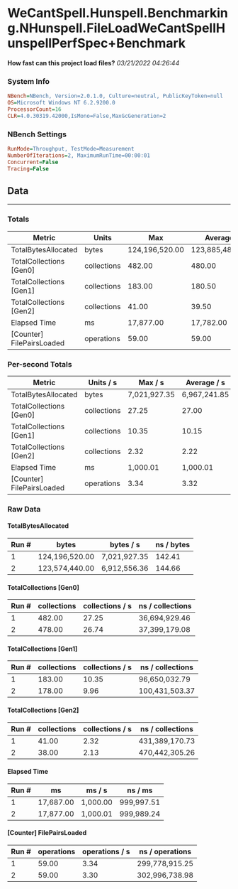 ﻿# WeCantSpell.Hunspell.Benchmarking.NHunspell.FileLoadWeCantSpellHunspellPerfSpec+Benchmark
__How fast can this project load files?__
_03/21/2022 04:26:44_
### System Info
```ini
NBench=NBench, Version=2.0.1.0, Culture=neutral, PublicKeyToken=null
OS=Microsoft Windows NT 6.2.9200.0
ProcessorCount=16
CLR=4.0.30319.42000,IsMono=False,MaxGcGeneration=2
```

### NBench Settings
```ini
RunMode=Throughput, TestMode=Measurement
NumberOfIterations=2, MaximumRunTime=00:00:01
Concurrent=False
Tracing=False
```

## Data
-------------------

### Totals
|          Metric |           Units |             Max |         Average |             Min |          StdDev |
|---------------- |---------------- |---------------- |---------------- |---------------- |---------------- |
|TotalBytesAllocated |           bytes |  124,196,520.00 |  123,885,480.00 |  123,574,440.00 |      439,876.99 |
|TotalCollections [Gen0] |     collections |          482.00 |          480.00 |          478.00 |            2.83 |
|TotalCollections [Gen1] |     collections |          183.00 |          180.50 |          178.00 |            3.54 |
|TotalCollections [Gen2] |     collections |           41.00 |           39.50 |           38.00 |            2.12 |
|    Elapsed Time |              ms |       17,877.00 |       17,782.00 |       17,687.00 |          134.35 |
|[Counter] FilePairsLoaded |      operations |           59.00 |           59.00 |           59.00 |            0.00 |

### Per-second Totals
|          Metric |       Units / s |         Max / s |     Average / s |         Min / s |      StdDev / s |
|---------------- |---------------- |---------------- |---------------- |---------------- |---------------- |
|TotalBytesAllocated |           bytes |    7,021,927.35 |    6,967,241.85 |    6,912,556.36 |       77,336.97 |
|TotalCollections [Gen0] |     collections |           27.25 |           27.00 |           26.74 |            0.36 |
|TotalCollections [Gen1] |     collections |           10.35 |           10.15 |            9.96 |            0.28 |
|TotalCollections [Gen2] |     collections |            2.32 |            2.22 |            2.13 |            0.14 |
|    Elapsed Time |              ms |        1,000.01 |        1,000.01 |        1,000.00 |            0.01 |
|[Counter] FilePairsLoaded |      operations |            3.34 |            3.32 |            3.30 |            0.03 |

### Raw Data
#### TotalBytesAllocated
|           Run # |           bytes |       bytes / s |      ns / bytes |
|---------------- |---------------- |---------------- |---------------- |
|               1 |  124,196,520.00 |    7,021,927.35 |          142.41 |
|               2 |  123,574,440.00 |    6,912,556.36 |          144.66 |

#### TotalCollections [Gen0]
|           Run # |     collections | collections / s |ns / collections |
|---------------- |---------------- |---------------- |---------------- |
|               1 |          482.00 |           27.25 |   36,694,929.46 |
|               2 |          478.00 |           26.74 |   37,399,179.08 |

#### TotalCollections [Gen1]
|           Run # |     collections | collections / s |ns / collections |
|---------------- |---------------- |---------------- |---------------- |
|               1 |          183.00 |           10.35 |   96,650,032.79 |
|               2 |          178.00 |            9.96 |  100,431,503.37 |

#### TotalCollections [Gen2]
|           Run # |     collections | collections / s |ns / collections |
|---------------- |---------------- |---------------- |---------------- |
|               1 |           41.00 |            2.32 |  431,389,170.73 |
|               2 |           38.00 |            2.13 |  470,442,305.26 |

#### Elapsed Time
|           Run # |              ms |          ms / s |         ns / ms |
|---------------- |---------------- |---------------- |---------------- |
|               1 |       17,687.00 |        1,000.00 |      999,997.51 |
|               2 |       17,877.00 |        1,000.01 |      999,989.24 |

#### [Counter] FilePairsLoaded
|           Run # |      operations |  operations / s | ns / operations |
|---------------- |---------------- |---------------- |---------------- |
|               1 |           59.00 |            3.34 |  299,778,915.25 |
|               2 |           59.00 |            3.30 |  302,996,738.98 |


